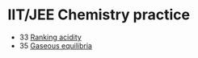 # IIT/JEE Chemistry practice

- 33 [Ranking acidity](ranking-acidity)
- 35 [Gaseous equilibria](gaseous-equilibria)